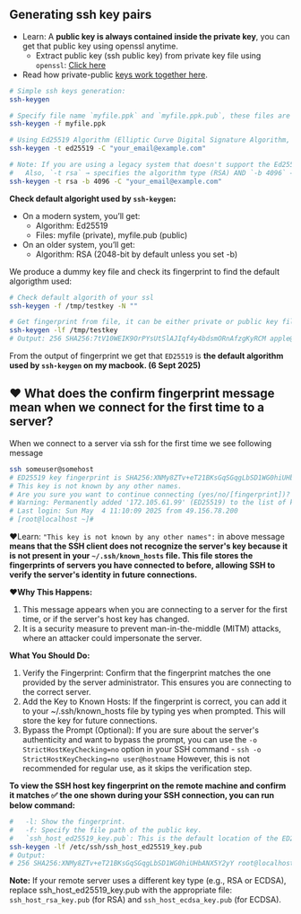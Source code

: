 
## Generating ssh key pairs

- Learn: A **public key is always contained inside the private key**, you can get that public key using openssl anytime.
  - Extract public key (ssh public key) from private key file using `openssl`: [Click here](https://stackoverflow.com/a/5246045/10012446)
- Read how private-public [keys work together here](https://www.devco.net/archives/2006/02/13/public_-_private_key_encryption_using_openssl.php).

```bash
# Simple ssh keys generation:
ssh-keygen

# Specify file name `myfile.ppk` and `myfile.ppk.pub`, these files are private key and public key respectively.
ssh-keygen -f myfile.ppk

# Using Ed25519 Algorithm (Elliptic Curve Digital Signature Algorithm, 255-bit key) which is smaller, faster, equally or more secure over RSA. (Inspiration: Github Docs)
ssh-keygen -t ed25519 -C "your_email@example.com"

# Note: If you are using a legacy system that doesn't support the Ed25519 algorithm, use:
#   Also, `-t rsa` → specifies the algorithm type (RSA) AND `-b 4096` → sets the key length to 4096 bits (stronger than the older default of 2048 and still considered secure for most uses today)
ssh-keygen -t rsa -b 4096 -C "your_email@example.com"
```

**Check default algoright used by `ssh-keygen`:**

- On a modern system, you’ll get:
  - Algorithm: Ed25519
  - Files: myfile (private), myfile.pub (public)
- On an older system, you’ll get:
  - Algorithm: RSA (2048-bit by default unless you set -b)

We produce a dummy key file and check its fingerprint to find the default algorigthm used:

```sh
# Check default algorith of your ssl
ssh-keygen -f /tmp/testkey -N ""

# Get fingerprint from file, it can be either private or public key file as both produce same output. (TESTED)
ssh-keygen -lf /tmp/testkey
# Output: 256 SHA256:7tV10WEIK9OrPYsUtSlAJIqf4y4bdsmORnAfzgKyRCM apple@apples-MacBook-Pro.local (ED25519)
```

From the output of fingerprint we get that `ED25519` is **the default algorithm used by `ssh-keygen` on my macbook. (6 Sept 2025)**

## ❤️ What does the confirm fingerprint message mean when we connect for the first time to a server?

When we connect to a server via ssh for the first time we see following message 

```bash
ssh someuser@somehost
# ED25519 key fingerprint is SHA256:XNMy8ZTv+eT21BKsGqSGqgLbSD1WG0hiUHbANX5Y2yY. 👈
# This key is not known by any other names.
# Are you sure you want to continue connecting (yes/no/[fingerprint])? yes
# Warning: Permanently added '172.105.61.99' (ED25519) to the list of known hosts.
# Last login: Sun May  4 11:10:09 2025 from 49.156.78.200
# [root@localhost ~]# 
```

❤️Learn: `"This key is not known by any other names":` in above message **means that the SSH client does not recognize the server's key because it is not present in your `~/.ssh/known_hosts` file. This file stores the fingerprints of servers you have connected to before, allowing SSH to verify the server's identity in future connections.**

**❤️Why This Happens:**
1. This message appears when you are connecting to a server for the first time, or if the server's host key has changed.
2. It is a security measure to prevent man-in-the-middle (MITM) attacks, where an attacker could impersonate the server.

**What You Should Do:**
1. Verify the Fingerprint: Confirm that the fingerprint matches the one provided by the server administrator. This ensures you are connecting to the correct server.
2. Add the Key to Known Hosts: If the fingerprint is correct, you can add it to your ~/.ssh/known_hosts file by typing yes when prompted. This will store the key for future connections.
3. Bypass the Prompt (Optional): If you are sure about the server's authenticity and want to bypass the prompt, you can use the `-o StrictHostKeyChecking=no` option in your SSH command - `ssh -o StrictHostKeyChecking=no user@hostname` However, this is not recommended for regular use, as it skips the verification step.

**To view the SSH host key fingerprint on the remote machine and confirm it **matches ✅** the one shown during your SSH connection, you can run below command:**

```bash
#   -l: Show the fingerprint.
#   -f: Specify the file path of the public key.
#   `ssh_host_ed25519_key.pub`: This is the default location of the ED25519 host key.
ssh-keygen -lf /etc/ssh/ssh_host_ed25519_key.pub
# Output:
# 256 SHA256:XNMy8ZTv+eT21BKsGqSGqgLbSD1WG0hiUHbANX5Y2yY root@localhost (ED25519) 👈
```

**Note:** If your remote server uses a different key type (e.g., RSA or ECDSA), replace ssh_host_ed25519_key.pub with the appropriate file: `ssh_host_rsa_key.pub` (for RSA) and `ssh_host_ecdsa_key.pub` (for ECDSA).
